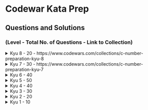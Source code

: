 # Codewar Kata Prep

## Questions and Solutions

### (Level - Total No. of Questions - Link to Collection)

<details>
    <summary> Kyu 8 - 20 - https://www.codewars.com/collections/c-number-preparation-kyu-8 </summary>
</details>

<details>
    <summary> Kyu 7 - 30 - https://www.codewars.com/collections/c-number-preparation-kyu-7 </summary>
</details>

<details>
    <summary> Kyu 6 - 40 </summary>
</details>

<details>
    <summary> Kyu 5 - 50 </summary>
</details>

<details>
    <summary> Kyu 4 - 40 </summary>
</details>

<details>
    <summary> Kyu 3 - 30 </summary>
</details>

<details>
    <summary> Kyu 2 - 20 </summary>
</details>

<details>
    <summary> Kyu 1 - 10 </summary>
</details>
